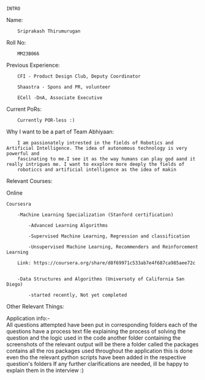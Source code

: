                                                                         INTRO

Name:

        Sriprakash Thirumurugan

Roll No:

        MM23B066

Previous Experience:

        CFI - Product Design Club, Deputy Coordinator

        Shaastra - Spons and PR, volunteer

        ECell -DnA, Associate Executive


Current PoRs:

        Currently POR-less :)
        
Why I want to be a part of Team Abhiyaan:

        I am passionately intrested in the fields of Robotics and Artificial Intelligence. The idea of autonomous technology is very powerful and 
        fascinating to me.I see it as the way humans can play god aand it really intrigues me. I want to exxplore more deeply the fields of 
        roboticcs and artificial intelligence as the idea of makin

                                                                                                                                                   
Relevant Courses:

Online

    Coursesra
    
        -Machine Learning Specialization (Stanford certification)
        
            -Advanced Learning Algorithms         

            -Supervised Machine Learning, Regression and classification

            -Unsupervised Machine Learning, Recommenders and Reinforcement Learning

        Link: https://coursera.org/share/d8f69971c533ab7e4f687ca985aee72c


        -Data Structures and Algorithms (Universoty of California San Diego)

            -started recently, Not yet completed


Other Relevant Things:

                                                                                                                                               
 Application info:-                                                                                                                                              
All questions attempted have been put in corresponding folders
each of the questions have a process text file explaining the process of solving the question and the logic used in the code
another folder containing the screenshots of the relevant output will be there
a folder called the packages contains all the ros packages used throughout the application
this is done even tho the relevant python scripts have been added in the respective question's folders
If any further clarifications are needed, ill be happy to explain them in the interview  :)
